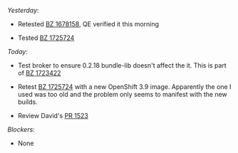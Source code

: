 *Yesterday*:
- Retested [BZ 1678158](https://bugzilla.redhat.com/show_bug.cgi?id=1678158), QE
  verified it this morning

- Tested [BZ 1725724](https://bugzilla.redhat.com/show_bug.cgi?id=1725724)

*Today*:
- Test broker to ensure 0.2.18 bundle-lib doesn't affect the it. This is part of
  [BZ 1723422](https://bugzilla.redhat.com/show_bug.cgi?id=1723422)

- Retest [BZ 1725724](https://bugzilla.redhat.com/show_bug.cgi?id=1725724) with
  a new OpenShift 3.9 image. Apparently the one I used was too old and the
  problem only seems to manifest with the new builds.

- Review David's [PR 1523](https://github.com/operator-framework/operator-sdk/pull/1523)

*Blockers*:
- None

